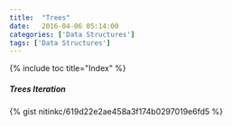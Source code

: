 ```yaml
---
title:  "Trees"
date:   2016-04-06 05:14:00
categories: ['Data Structures']
tags: ['Data Structures']
---
```


{% include toc title="Index" %}

##### Trees Iteration
{% gist nitinkc/619d22e2ae458a3f174b0297019e6fd5 %}
